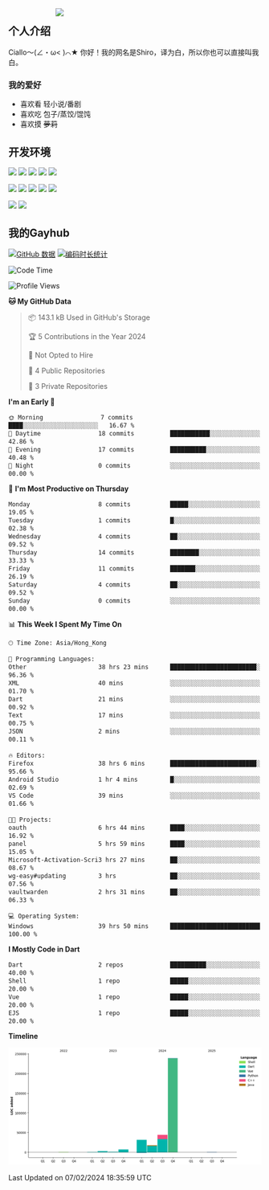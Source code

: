<img align='right' src='https://img2.moeblog.vip/images/eCva.png' width='410px'>

## 个人介绍
Ciallo～(∠・ω< )⌒★ 你好！我的网名是Shiro，译为白，所以你也可以直接叫我白。

### 我的爱好

* 喜欢看 轻小说/番剧
* 喜欢吃 包子/蒸饺/馄饨
* 喜欢摸 ~~萝莉~~

## 开发环境
[![](https://img.shields.io/badge/Windows-11-blue?style=flat-square&logo=windows&logoColor=white)](https://www.microsoft.com/windows/get-windows-11)
[![](https://img.shields.io/badge/Macos-Sonoma-black?style=flat-square&logo=apple&logoColor=white)](https://www.apple.com/hk/en/macos/sonoma/)
[![](https://img.shields.io/badge/Debian-12-d0024d?style=flat-square&logo=debian&logoColor=white)](https://www.debian.org/)
[![](https://img.shields.io/badge/AlmaLinux-9-0f4266?style=flat-square&logo=almalinux&logoColor=white)](https://almalinux.org/)
[![](https://img.shields.io/badge/Windows%20Server-2012-blue?style=flat-square&logo=windows&logoColor=white)](https://www.microsoft.com/windows-server)

[![](https://img.shields.io/badge/Vivobook-PRO_16-f45a00?style=flat-square&logo=RepublicofGamers&logoColor=white)](https://www.asus.com.cn/laptops/for-creators/vivobook/vivobook-pro-16-oled-k6602/)
[![](https://img.shields.io/badge/Mac_Studio-M1_Max-black?style=flat-square&logo=apple&logoColor=white)](https://www.apple.com/hk/en/mac-studio/)
[![](https://img.shields.io/badge/Mi-MIX4-f45a00?style=flat-square&logo=xiaomi&logoColor=white)](https://www.mi.com/)
[![](https://img.shields.io/badge/SONY-WF1000XM4-f3c74a?style=flat-square)](https://www.sony.com.hk/zh/headphones/products/wf-1000xm4)
[![](https://img.shields.io/badge/Yubikey-5_NFC-9bc930?style=flat-square&logo=yubico&logoColor=9bc930)](https://www.yubico.com/hk/product/yubikey-5-nfc/)

[![](https://img.shields.io/badge/IDE-Visual_Studio_Code-blue?style=flat-square&logo=visual-studio-code&logoColor=white)](https://code.visualstudio.com/)
[![](https://img.shields.io/badge/IDE-JetBrains-black?style=flat-square&logo=jetbrains&logoColor=white)](https://code.visualstudio.com/)
## 我的Gayhub
[![GitHub 数据](https://github-readme-stats.vercel.app/api?username=verymoe)]()
[![编码时长统计](https://github-readme-stats.vercel.app/api/wakatime?username=shiro)]()

<!--START_SECTION:waka-->
![Code Time](http://img.shields.io/badge/Code%20Time-290%20hrs%2040%20mins-blue)

![Profile Views](http://img.shields.io/badge/Profile%20Views-0-blue)

**🐱 My GitHub Data** 

> 📦 143.1 kB Used in GitHub's Storage 
 > 
> 🏆 5 Contributions in the Year 2024
 > 
> 🚫 Not Opted to Hire
 > 
> 📜 4 Public Repositories 
 > 
> 🔑 3 Private Repositories 
 > 
**I'm an Early 🐤** 

```text
🌞 Morning                7 commits           ████░░░░░░░░░░░░░░░░░░░░░   16.67 % 
🌆 Daytime                18 commits          ███████████░░░░░░░░░░░░░░   42.86 % 
🌃 Evening                17 commits          ██████████░░░░░░░░░░░░░░░   40.48 % 
🌙 Night                  0 commits           ░░░░░░░░░░░░░░░░░░░░░░░░░   00.00 % 
```
📅 **I'm Most Productive on Thursday** 

```text
Monday                   8 commits           █████░░░░░░░░░░░░░░░░░░░░   19.05 % 
Tuesday                  1 commits           █░░░░░░░░░░░░░░░░░░░░░░░░   02.38 % 
Wednesday                4 commits           ██░░░░░░░░░░░░░░░░░░░░░░░   09.52 % 
Thursday                 14 commits          ████████░░░░░░░░░░░░░░░░░   33.33 % 
Friday                   11 commits          ███████░░░░░░░░░░░░░░░░░░   26.19 % 
Saturday                 4 commits           ██░░░░░░░░░░░░░░░░░░░░░░░   09.52 % 
Sunday                   0 commits           ░░░░░░░░░░░░░░░░░░░░░░░░░   00.00 % 
```


📊 **This Week I Spent My Time On** 

```text
🕑︎ Time Zone: Asia/Hong_Kong

💬 Programming Languages: 
Other                    38 hrs 23 mins      ████████████████████████░   96.36 % 
XML                      40 mins             ░░░░░░░░░░░░░░░░░░░░░░░░░   01.70 % 
Dart                     21 mins             ░░░░░░░░░░░░░░░░░░░░░░░░░   00.92 % 
Text                     17 mins             ░░░░░░░░░░░░░░░░░░░░░░░░░   00.75 % 
JSON                     2 mins              ░░░░░░░░░░░░░░░░░░░░░░░░░   00.11 % 

🔥 Editors: 
Firefox                  38 hrs 6 mins       ████████████████████████░   95.66 % 
Android Studio           1 hr 4 mins         █░░░░░░░░░░░░░░░░░░░░░░░░   02.69 % 
VS Code                  39 mins             ░░░░░░░░░░░░░░░░░░░░░░░░░   01.66 % 

🐱‍💻 Projects: 
oauth                    6 hrs 44 mins       ████░░░░░░░░░░░░░░░░░░░░░   16.92 % 
panel                    5 hrs 59 mins       ████░░░░░░░░░░░░░░░░░░░░░   15.05 % 
Microsoft-Activation-Scri3 hrs 27 mins       ██░░░░░░░░░░░░░░░░░░░░░░░   08.67 % 
wg-easy#updating         3 hrs               ██░░░░░░░░░░░░░░░░░░░░░░░   07.56 % 
vaultwarden              2 hrs 31 mins       ██░░░░░░░░░░░░░░░░░░░░░░░   06.33 % 

💻 Operating System: 
Windows                  39 hrs 50 mins      █████████████████████████   100.00 % 
```

**I Mostly Code in Dart** 

```text
Dart                     2 repos             ██████████░░░░░░░░░░░░░░░   40.00 % 
Shell                    1 repo              █████░░░░░░░░░░░░░░░░░░░░   20.00 % 
Vue                      1 repo              █████░░░░░░░░░░░░░░░░░░░░   20.00 % 
EJS                      1 repo              █████░░░░░░░░░░░░░░░░░░░░   20.00 % 
```



**Timeline**

![Lines of Code chart](https://raw.githubusercontent.com/verymoe/verymoe/main/assets/bar_graph.png)


 Last Updated on 07/02/2024 18:35:59 UTC
<!--END_SECTION:waka-->

